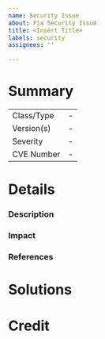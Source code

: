 ```yaml
---
name: Security Issue
about: Fix Security Issue
title: <Insert Title>
labels: security
assignees: ''

---
```


# Summary
<!---
A short summary of the security issue.
--->

|            |     |
|------------|-----|
| Class/Type | -   |
| Version(s) | -   |
| Severity   | -   |
| CVE Number | -   |

<!---
A quick table based overview, containing the most important details.

Class/Type: Of vulnerability, e.g. xss, buffer-overflow, ... (see https://cwe.mitre.org/
Versions: Affected software versions
Severity: Of the vulnerability (Low, Medium, High, Critical)
CVE Number: number and link to the cve if available
-->


# Details

### Description
<!---
If no detailed information is available through references or CVE, an extensive
description of the vulnerability should be added here.
--->

### Impact
<!---
Describe the impact of the vulnerability.
--->

### References
<!---
Links to related issues or other sources like link to CVE.
--->

# Solutions
<!--
Describe possible solution(s), how to address this issue.
--->

# Credit
<!--
Whom to thank, kudos for the reporter(s)
-->
